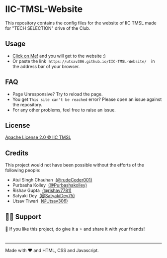 # IIC-TMSL-Website
This repository contains the config files for the website of IIC TMSL made for "TECH SELECTION" drive of the Club.
##

## Usage
- [Click on Me!](https://utsav306.github.io/IIC-TMSL-Website/) and you will get to the website :)
- Or paste the link &nbsp;```https://utsav306.github.io/IIC-TMSL-Website/ ```  &nbsp;in the address bar of your browser.

##
## FAQ
- Page Unresponsive? Try to reload the page.
- You get ``` This site can't be reached ``` error? Please open an issue against the repository.
- For any other problems, feel free to raise an issue.

##
## License
[Apache License 2.0 © IIC TMSL](https://github.com/SatyakiDey75/IIC-TMSL-Website/blob/master/License)

##
## Credits
This project would not have been possible without the efforts of the following people:
- Atul Singh Chauhan &nbsp;[(@rudeCoder001)](https://github.com/rudecoder001)
- Purbasha Kolley &nbsp;[(@Purbashakolley)](https://github.com/Purbashakolley)
- Rishav Gupta &nbsp;[(@rishav7781)](https://github.com/rishav7781)
- Satyaki Dey &nbsp;[(@SatyakiDey75)](https://github.com/SatyakiDey75)
- Utsav Tiwari &nbsp;[(@Utsav306)](https://github.com/utsav306)



##
##
## 🙋‍♂️ Support

💙 If you like this project, do give it a ⭐ and share it with your friends!<br><br>

---

Made with ❤️ and HTML, CSS and Javascript. <br><br>



